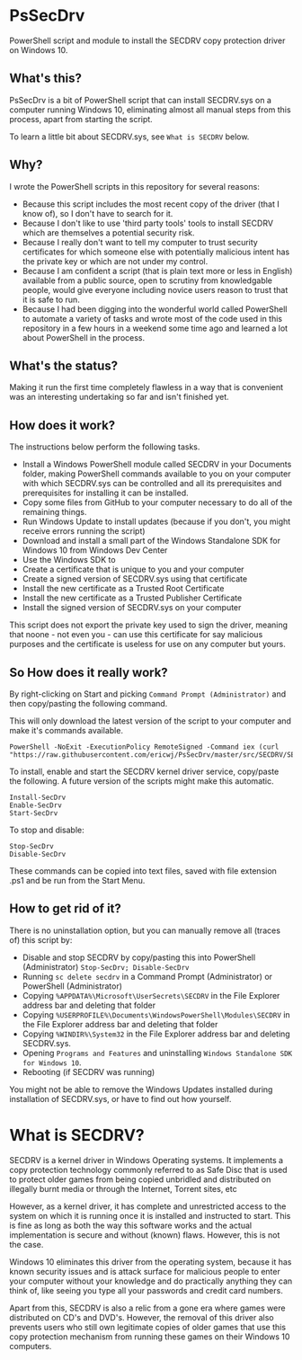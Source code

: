# PsSecDrv
PowerShell script and module to install the SECDRV copy protection driver on Windows 10.

## What's this?
PsSecDrv is a bit of PowerShell script that can install SECDRV.sys on a computer running Windows 10, 
eliminating almost all manual steps from this process, apart from starting the script.

To learn a little bit about SECDRV.sys, see `What is SECDRV` below.

## Why?
I wrote the PowerShell scripts in this repository for several reasons:
* Because this script includes the most recent copy of the driver (that I know of), so I don't have to search for it.
* Because I don't like to use 'third party tools' tools to install SECDRV which are themselves a potential security risk.
* Because I really don't want to tell my computer to trust security certificates for which someone else with potentially 
malicious intent has the private key or which are not under my control. 
* Because I am confident a script (that is plain text more or less in English) available from a public source, open to scrutiny from
knowledgable people, would give everyone including novice users reason to trust that it is safe to run.
* Because I had been digging into the wonderful world called PowerShell to automate a variety of tasks and
wrote most of the code used in this repository in a few hours in a weekend some time ago and learned a lot about 
PowerShell in the process.

## What's the status?
Making it run the first time completely flawless in a way that is convenient was an interesting undertaking so far
and isn't finished yet.

## How does it work?
The instructions below perform the following tasks.
* Install a Windows PowerShell module called SECDRV in your Documents folder, making PowerShell 
commands available to you on your computer with which SECDRV.sys can be controlled and all its prerequisites and
prerequisites for installing it can be installed.
 * Copy some files from GitHub to your computer necessary to do all of the remaining things.
* Run Windows Update to install updates (because if you don't, you might receive errors running the script)
* Download and install a small part of the Windows Standalone SDK for Windows 10 from Windows Dev Center
* Use the Windows SDK to 
 * Create a certificate that is unique to you and your computer
 * Create a signed version of SECDRV.sys using that certificate
 * Install the new certificate as a Trusted Root Certificate
 * Install the new certificate as a Trusted Publisher Certificate
 * Install the signed version of SECDRV.sys on your computer

This script does not export the private key used to sign the driver, meaning that noone - not even you - can use this
certificate for say malicious purposes and the certificate is useless for use on any computer but yours.

## So How does it really work?
By right-clicking on Start and picking `Command Prompt (Administrator)` and then copy/pasting the following command.

This will only download the latest version of the script to your computer and make it's commands available.

    PowerShell -NoExit -ExecutionPolicy RemoteSigned -Command iex (curl "https://raw.githubusercontent.com/ericwj/PsSecDrv/master/src/SECDRV/SECDRV.ps1").Content
	
To install, enable and start the SECDRV kernel driver service, copy/paste the following.
A future version of the scripts might make this automatic.

    Install-SecDrv
	Enable-SecDrv
	Start-SecDrv 

To stop and disable:

    Stop-SecDrv
	Disable-SecDrv
	
These commands can be copied into text files, saved with file extension .ps1 and be run from the Start Menu.

## How to get rid of it?	
There is no uninstallation option, but you can manually remove all (traces of) this script by:
* Disable and stop SECDRV by copy/pasting this into PowerShell (Administrator)
    `Stop-SecDrv; Disable-SecDrv`
* Running `sc delete secdrv` in a Command Prompt (Administrator) or PowerShell (Administrator)
* Copying `%APPDATA%\Microsoft\UserSecrets\SECDRV` in the File Explorer address bar and deleting that folder
* Copying `%USERPROFILE%\Documents\WindowsPowerShell\Modules\SECDRV` in the File Explorer address bar and deleting that folder
* Copying `%WINDIR%\System32` in the File Explorer address bar and deleting SECDRV.sys.
* Opening `Programs and Features` and uninstalling `Windows Standalone SDK for Windows 10`.
* Rebooting (if SECDRV was running)

You might not be able to remove the Windows Updates installed during installation of SECDRV.sys,
or have to find out how yourself.

# What is SECDRV?
SECDRV is a kernel driver in Windows Operating systems. It implements a copy protection technology
commonly referred to as Safe Disc that is used to protect older games from being copied unbridled
and distributed on illegally burnt media or through the Internet, Torrent sites, etc 

However, as a kernel driver, it has complete and unrestricted access to the system on which it is running
once it is installed and instructed to start. This is fine as long as both the way this software works
and the actual implementation is secure and without (known) flaws. However, this is not the case.

Windows 10 eliminates this driver from the operating system, because it has known security issues and is
attack surface for malicious people to enter your computer without your knowledge and do practically anything
they can think of, like seeing you type all your passwords and credit card numbers.

Apart from this, SECDRV is also a relic from a gone era where games were distributed on 
CD's and DVD's. However, the removal of this driver also prevents users who still own legitimate copies of
older games that use this copy protection mechanism from running these games on their Windows 10 computers.
